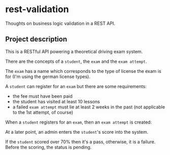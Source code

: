 # rest-validation

Thoughts on business logic validation in a REST API.

## Project description

This is a RESTful API powering a theoretical driving exam system.

There are the concepts of a `student`, the `exam` and the `exam attempt`.

The `exam` has a name which corresponds to the type of license the exam
is for (I'm using the german license types).

A `student` can register for an `exam` but there are some requirements:

- the fee must have been paid
- the student has visited at least 10 lessons
- a failed `exam attempt` must lie at least 2 weeks in the past (not 
  applicable to the 1st attempt, of course)

When a `student` registers for an `exam`, then an `exam attempt` is created:

At a later point, an admin enters the `student`'s score into the system.

If the `student` scored over 70% then it's a pass, otherwise, it is a
failure. Before the scoring, the status is pending.


